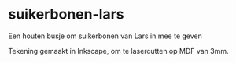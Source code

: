 # suikerbonen-lars
Een houten busje om suikerbonen van Lars in mee te geven

Tekening gemaakt in Inkscape, om te lasercutten op MDF van 3mm.

